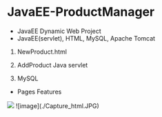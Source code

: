 # JavaEE-ProductManager
- JavaEE Dynamic Web Project
- JavaEE(servlet), HTML, MySQL, Apache Tomcat


1. NewProduct.html 
    
2. AddProduct Java servlet

3. MySQL


* Pages Features
<img src="https://github.com/JieunKwon/JavaEE-ProductManager/Capture_html.JPG" width="150">
![image](./Capture_html.JPG)
